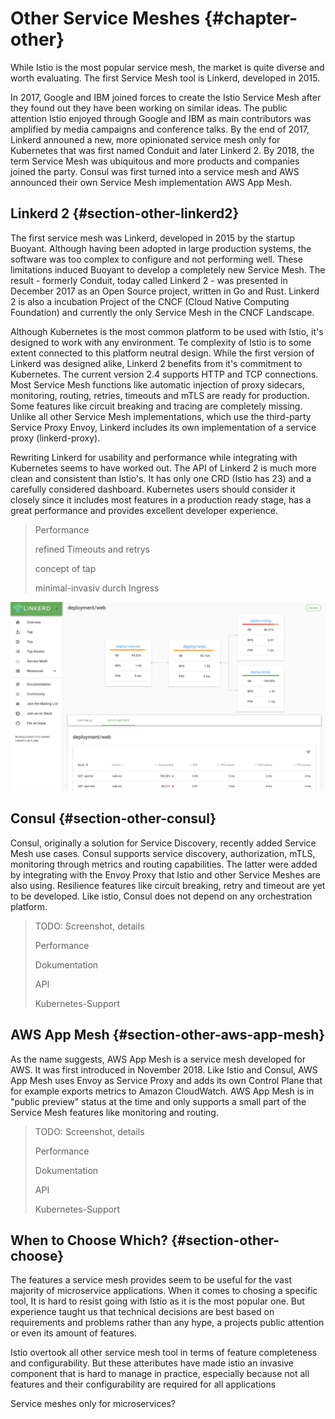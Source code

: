 # Other Service Meshes {#chapter-other}

While Istio is the most popular service mesh, the market is quite diverse and worth evaluating. The first Service Mesh tool is Linkerd, developed in 2015. 

In 2017, Google and IBM joined forces to create the Istio Service Mesh after they found out they have been working on similar ideas. The public attention Istio enjoyed through Google and IBM as main contributors was amplified by media campaigns and conference talks. By the end of 2017, Linkerd announed a new, more opinionated service mesh only for Kubernetes that was first named Conduit and later Linkerd 2. By 2018, the term Service Mesh was ubiquitous and more products and companies joined the party. Consul was first turned into a service mesh and AWS announced their own Service Mesh implementation AWS App Mesh.

## Linkerd 2 {#section-other-linkerd2}

The first service mesh was Linkerd, developed in 2015 by the startup Buoyant. Although having been adopted in large production systems, the software was too complex to configure and not performing well. These limitations induced Buoyant to develop a completely new Service Mesh. The result - formerly Conduit, today called Linkerd 2 - was presented in December 2017 as an Open Source project, written in Go and Rust. Linkerd 2 is also a incubation Project of the CNCF (Cloud Native Computing Foundation) and currently the only Service Mesh in the CNCF Landscape.

Although Kubernetes is the most common platform to be used with Istio, it's designed to work with any environment. Te complexity of Istio is to some extent connected to this platform neutral design. While the first version of Linkerd was designed alike, Linkerd 2 benefits from it's commitment to Kubernetes. The current version 2.4 supports HTTP and TCP connections. Most Service Mesh functions like automatic injection of proxy sidecars, monitoring, routing, retries, timeouts and mTLS are ready for production. Some features like circuit breaking and tracing are completely missing. Unlike all other Service Mesh implementations, which use the third-party Service Proxy Envoy, Linkerd includes its own implementation of a service proxy (linkerd-proxy).

Rewriting Linkerd for usability and performance while integrating with Kubernetes seems to have worked out. The API of Linkerd 2 is much more clean and consistent than Istio's. It has only one CRD (Istio has 23) and a carefully considered dashboard. Kubernetes users should consider it closely since it includes most features in a production ready stage, has a great performance and provides excellent developer experience.

> Performance
>
> refined Timeouts and retrys
>
> concept of tap
>
> minimal-invasiv durch Ingress

![Linkerd Dashboard](images/linkerd-dashboard.png)

## Consul {#section-other-consul}

Consul, originally a solution for Service Discovery, recently added Service Mesh use cases. Consul supports service discovery, authorization, mTLS, monitoring through metrics and routing capabilities. The latter were added by integrating with the Envoy Proxy that Istio and other Service Meshes are also using. Resilience features like circuit breaking, retry and timeout are yet to be developed. Like istio, Consul does not depend on any orchestration platform.

> TODO: Screenshot, details
>
> Performance
>
> Dokumentation
>
> API
>
> Kubernetes-Support

## AWS App Mesh {#section-other-aws-app-mesh}

As the name suggests, AWS App Mesh is a service mesh developed for AWS. It was first introduced in November 2018. Like Istio and Consul, AWS App Mesh uses Envoy as Service Proxy and adds its own Control Plane that for example exports metrics to Amazon CloudWatch. AWS App Mesh is in "public preview" status at the time and only supports a small part of the Service Mesh features like monitoring and routing.

>  TODO: Screenshot, details
>
> Performance
>
> Dokumentation
>
> API
>
> Kubernetes-Support

## When to Choose Which? {#section-other-choose}

The features a service mesh provides seem to be useful for the vast majority of microservice applications. When it comes to chosing a specific tool, It is hard to resist going with Istio as it is the most popular one. But experience taught us that technical decisions are best based on requirements and problems rather than any hype, a projects public attention or even its amount of features.

Istio overtook all other service mesh tool in terms of feature completeness and configurability. But these atteributes have made istio an invasive component that is hard to manage in practice, especially because not all features and their configurability are required for all applications



Service meshes only for microservices?